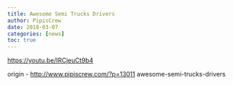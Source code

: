 ```yaml
---
title: Awesome Semi Trucks Drivers
author: PipisCrew
date: 2018-03-07
categories: [news]
toc: true
---
```


https://youtu.be/IRCjeuCt9b4

origin - http://www.pipiscrew.com/?p=13011 awesome-semi-trucks-drivers